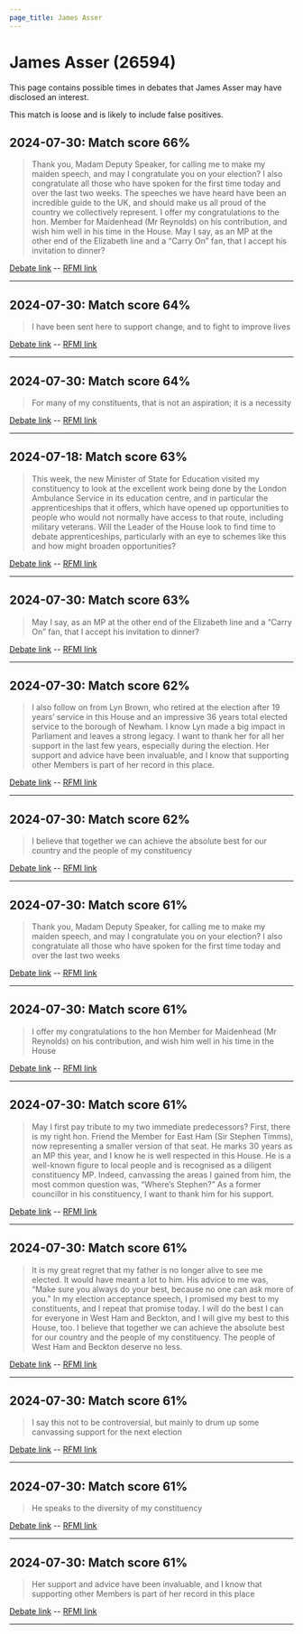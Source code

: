 ```yaml
---
page_title: James Asser
---
```


# James Asser  (26594)

This page contains possible times in debates that James Asser may have disclosed an interest.

This match is loose and is likely to include false positives. 



## 2024-07-30: Match score 66%

>Thank you, Madam Deputy Speaker, for calling me to make my maiden speech, and may I congratulate you on your election? I also congratulate all those who have spoken for the first time today and over the last two weeks. The speeches we have heard have been an incredible guide to the UK, and should make us all proud of the country we collectively represent. I offer my congratulations to the hon. Member for Maidenhead (Mr Reynolds) on his contribution, and wish him well in his time in the  House. May I say, as an MP at the other end of the Elizabeth line and a “Carry On” fan, that I accept his invitation to dinner?

[Debate link](https://www.theyworkforyou.com/debates/?id=2024-07-30c.1240.1)  --  [RFMI link](https://www.theyworkforyou.com/mp/26594/register)


---



## 2024-07-30: Match score 64%

>I have been sent here to support change, and to fight to improve lives

[Debate link](https://www.theyworkforyou.com/debates/?id=2024-07-30c.1240.1)  --  [RFMI link](https://www.theyworkforyou.com/mp/26594/register)


---



## 2024-07-30: Match score 64%

>For many of my constituents, that is not an aspiration; it is a necessity

[Debate link](https://www.theyworkforyou.com/debates/?id=2024-07-30c.1240.1)  --  [RFMI link](https://www.theyworkforyou.com/mp/26594/register)


---



## 2024-07-18: Match score 63%

>This week, the new Minister of State for Education visited my constituency to look at the excellent work being done by the London Ambulance Service in its education centre, and in particular the apprenticeships that it offers, which have opened up opportunities to people who would not normally have access to that route, including military veterans. Will the Leader of the House look to find time to debate apprenticeships, particularly with an eye to schemes like this and how might broaden opportunities?

[Debate link](https://www.theyworkforyou.com/debates/?id=2024-07-18f.167.1)  --  [RFMI link](https://www.theyworkforyou.com/mp/26594/register)


---



## 2024-07-30: Match score 63%

>May I say, as an MP at the other end of the Elizabeth line and a “Carry On” fan, that I accept his invitation to dinner?

[Debate link](https://www.theyworkforyou.com/debates/?id=2024-07-30c.1240.1)  --  [RFMI link](https://www.theyworkforyou.com/mp/26594/register)


---



## 2024-07-30: Match score 62%

>I also follow on from Lyn Brown, who retired at the election after 19 years’ service in this House and an impressive 36 years total elected service to the borough of Newham. I know Lyn made a big impact in Parliament and leaves a strong legacy. I want to thank her for all her support in the last few years, especially during the election. Her support and advice have been invaluable, and I know that supporting other Members is part of her record in this place.

[Debate link](https://www.theyworkforyou.com/debates/?id=2024-07-30c.1240.1)  --  [RFMI link](https://www.theyworkforyou.com/mp/26594/register)


---



## 2024-07-30: Match score 62%

>I believe that together we can achieve the absolute best for our country and the people of my constituency

[Debate link](https://www.theyworkforyou.com/debates/?id=2024-07-30c.1240.1)  --  [RFMI link](https://www.theyworkforyou.com/mp/26594/register)


---



## 2024-07-30: Match score 61%

>Thank you, Madam Deputy Speaker, for calling me to make my maiden speech, and may I congratulate you on your election? I also congratulate all those who have spoken for the first time today and over the last two weeks

[Debate link](https://www.theyworkforyou.com/debates/?id=2024-07-30c.1240.1)  --  [RFMI link](https://www.theyworkforyou.com/mp/26594/register)


---



## 2024-07-30: Match score 61%

>I offer my congratulations to the hon Member for Maidenhead (Mr Reynolds) on his contribution, and wish him well in his time in the  House

[Debate link](https://www.theyworkforyou.com/debates/?id=2024-07-30c.1240.1)  --  [RFMI link](https://www.theyworkforyou.com/mp/26594/register)


---



## 2024-07-30: Match score 61%

>May I first pay tribute to my two immediate predecessors? First, there is my right hon. Friend the Member for East Ham (Sir Stephen Timms), now representing a smaller version of that seat. He marks 30 years as an MP this year, and I know he is well respected in this House. He is a well-known figure to local people and is recognised as a diligent constituency MP. Indeed, canvassing the areas I gained from him, the most common question was, “Where’s Stephen?” As a former councillor in his constituency, I want to thank him for his support.

[Debate link](https://www.theyworkforyou.com/debates/?id=2024-07-30c.1240.1)  --  [RFMI link](https://www.theyworkforyou.com/mp/26594/register)


---



## 2024-07-30: Match score 61%

>It is my great regret that my father is no longer alive to see me elected. It would have meant a lot to him. His advice to me was, “Make sure you always do your best, because no one can ask more of you.” In my election acceptance speech, I promised my best to my constituents, and I repeat that promise today. I will do the best I can for everyone in West Ham and Beckton, and I will give my best to this House, too. I believe that together we can achieve the absolute best for our country and the people of my constituency. The people of West Ham and Beckton deserve no less.

[Debate link](https://www.theyworkforyou.com/debates/?id=2024-07-30c.1240.1)  --  [RFMI link](https://www.theyworkforyou.com/mp/26594/register)


---



## 2024-07-30: Match score 61%

>I say this not to be controversial, but mainly to drum up some canvassing support for the next election

[Debate link](https://www.theyworkforyou.com/debates/?id=2024-07-30c.1240.1)  --  [RFMI link](https://www.theyworkforyou.com/mp/26594/register)


---



## 2024-07-30: Match score 61%

>He speaks to the diversity of my constituency

[Debate link](https://www.theyworkforyou.com/debates/?id=2024-07-30c.1240.1)  --  [RFMI link](https://www.theyworkforyou.com/mp/26594/register)


---



## 2024-07-30: Match score 61%

>Her support and advice have been invaluable, and I know that supporting other Members is part of her record in this place

[Debate link](https://www.theyworkforyou.com/debates/?id=2024-07-30c.1240.1)  --  [RFMI link](https://www.theyworkforyou.com/mp/26594/register)


---

